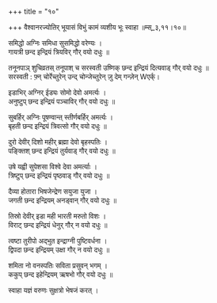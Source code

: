 +++
title = "१०"

+++
वैश्वानरज्योतिर् भूयासं विभुं कामं व्यशीय भूः स्वाहा ॥म्स्_३,११।१०॥  
    
समिद्धो अग्निः समिधा सुसमिद्धो वरेण्यः ।  
गायत्री छन्द इन्द्रियं त्रियविर् गौर् वयो दधुः ॥  
    
  
तनूनपाञ् शुचिव्रतस् तनूपाश् च सरस्वती उष्णिक् छन्द इन्द्रियं दित्यवाड् गौर् वयो दधुः ॥  
सरस्वती : फ़्न् चोर्रेच्तुरेन् उन्द् चोन्जेच्तुरेन् ज़ु देम् गन्ज़ेन् Wएर्क्।  
    
इडाभिर् अग्निर् ईड्यः सोमो देवो अमर्त्यः ।  
अनुष्टुप् छन्द इन्द्रियं पञ्चाविर् गौर् वयो दधुः ॥  
    
सुबर्हिर् अग्निः पूषण्वान्त् स्तीर्णबर्हिर् अमर्त्यः ।  
बृहती छन्द इन्द्रियं त्रिवत्सो गौर् वयो दधुः ॥  
    
दुरो देवीर् दिशो महीर् ब्रह्मा देवो बृहस्पतिः ।  
पङ्क्तिश् छन्द इन्द्रियं तुर्यवाड् गौर् वयो दधुः ॥  
    
उषे यह्वी सुपेशसा विश्वे देवा अमर्त्याः ।  
त्रिष्टुप् छन्द इन्द्रियं पृष्ठवाड् गौर् वयो दधुः ॥  
    
दैव्या होतारा भिषजेन्द्रेण सयुजा युजा ।  
जगती छन्द इन्द्रियम् अनड्वान् गौर् वयो दधुः ॥  
    
तिस्रो देवीर् इडा मही भारती मरुतो विशः ।  
विराट् छन्द इन्द्रियं धेनुर् गौर् न वयो दधुः ॥  
    
त्वष्टा तुरीपो अद्भुत इन्द्राग्नी पुष्टिवर्धना ।  
द्विपदा छन्द इन्द्रियम् उक्षा गौर् न वयो दधुः ॥  
    
शमिता नो वनस्पतिः सविता प्रसुवन् भगम् ।  
ककुप् छन्द इहेन्द्रियम् ऋषभो गौर् वयो दधुः ॥  
    
स्वाहा यज्ञं वरुणः सुक्षत्रो भेषजं करत् ।  
